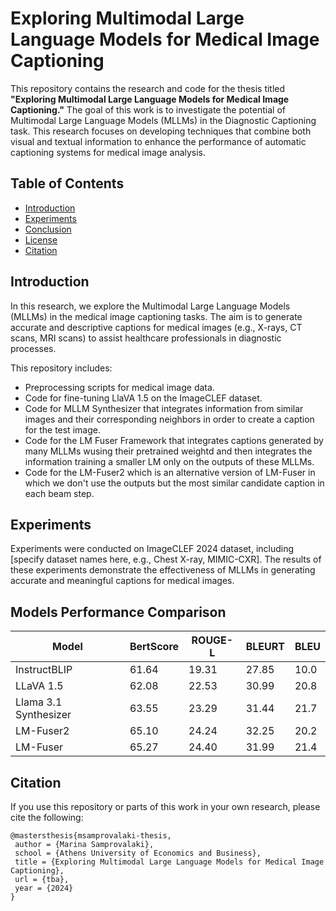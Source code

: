 # Exploring Multimodal Large Language Models for Medical Image Captioning

This repository contains the research and code for the thesis titled **"Exploring Multimodal Large Language Models for Medical Image Captioning."** The goal of this work is to investigate the potential of Multimodal Large Language Models (MLLMs) in the Diagnostic Captioning task. This research focuses on developing techniques that combine both visual and textual information to enhance the performance of automatic captioning systems for medical image analysis.

## Table of Contents

- [Introduction](#introduction)
- [Experiments](#experiments)
- [Conclusion](#conclusion)
- [License](#license)
- [Citation](#citation)

## Introduction

In this research, we explore the Multimodal Large Language Models (MLLMs) in the medical image captioning tasks. The aim is to generate accurate and descriptive captions for medical images (e.g., X-rays, CT scans, MRI scans) to assist healthcare professionals in diagnostic processes.

This repository includes:
- Preprocessing scripts for medical image data.
- Code for fine-tuning LlaVA 1.5 on the ImageCLEF dataset.
- Code for MLLM Synthesizer that integrates information from similar images and their corresponding neighbors in order to create a caption for the test image.
- Code for the LM Fuser Framework that integrates captions generated by many MLLMs wusing their pretrained weightd and then integrates the information training a smaller LM only on the outputs of these MLLMs.
- Code for the LM-Fuser2 which is an alternative version of LM-Fuser in which we don't use the outputs but the most similar candidate caption in each beam step.

## Experiments

Experiments were conducted on ImageCLEF 2024 dataset, including [specify dataset names here, e.g., Chest X-ray, MIMIC-CXR]. The results of these experiments demonstrate the effectiveness of MLLMs in generating accurate and meaningful captions for medical images.


## Models Performance Comparison

| Model                | BertScore | ROUGE-L | BLEURT | BLEU  |
|----------------------|-----------|---------|--------|-------|
| InstructBLIP         | 61.64     | 19.31   | 27.85  | 10.0  |
| LLaVA 1.5            | 62.08     | 22.53   | 30.99  | 20.8  |
| Llama 3.1 Synthesizer| 63.55     | 23.29   | 31.44  | 21.7  |
| LM-Fuser2            | 65.10     | 24.24   | 32.25  | 20.2  |
| LM-Fuser             | 65.27     | 24.40   | 31.99  | 21.4  |


## Citation

If you use this repository or parts of this work in your own research, please cite the following:

```
@mastersthesis{msamprovalaki-thesis,
 author = {Marina Samprovalaki},
 school = {Athens University of Economics and Business},
 title = {Exploring Multimodal Large Language Models for Medical Image Captioning},
 url = {tba},
 year = {2024}
}
```
